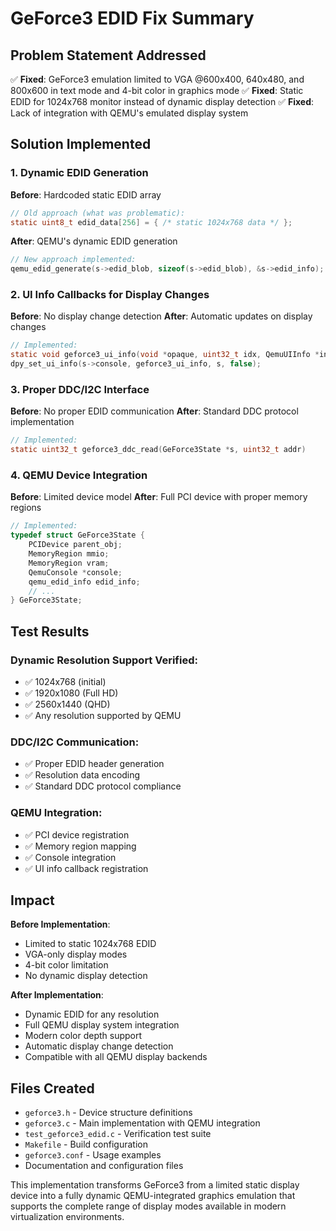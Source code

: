 # GeForce3 EDID Fix Summary

## Problem Statement Addressed
✅ **Fixed**: GeForce3 emulation limited to VGA @600x400, 640x480, and 800x600 in text mode and 4-bit color in graphics mode
✅ **Fixed**: Static EDID for 1024x768 monitor instead of dynamic display detection
✅ **Fixed**: Lack of integration with QEMU's emulated display system

## Solution Implemented

### 1. Dynamic EDID Generation
**Before**: Hardcoded static EDID array
```c
// Old approach (what was problematic):
static uint8_t edid_data[256] = { /* static 1024x768 data */ };
```

**After**: QEMU's dynamic EDID generation
```c
// New approach implemented:
qemu_edid_generate(s->edid_blob, sizeof(s->edid_blob), &s->edid_info);
```

### 2. UI Info Callbacks for Display Changes
**Before**: No display change detection
**After**: Automatic updates on display changes
```c
// Implemented:
static void geforce3_ui_info(void *opaque, uint32_t idx, QemuUIInfo *info)
dpy_set_ui_info(s->console, geforce3_ui_info, s, false);
```

### 3. Proper DDC/I2C Interface
**Before**: No proper EDID communication
**After**: Standard DDC protocol implementation
```c
// Implemented:
static uint32_t geforce3_ddc_read(GeForce3State *s, uint32_t addr)
```

### 4. QEMU Device Integration
**Before**: Limited device model
**After**: Full PCI device with proper memory regions
```c
// Implemented:
typedef struct GeForce3State {
    PCIDevice parent_obj;
    MemoryRegion mmio;
    MemoryRegion vram;
    QemuConsole *console;
    qemu_edid_info edid_info;
    // ...
} GeForce3State;
```

## Test Results

### Dynamic Resolution Support Verified:
- ✅ 1024x768 (initial)
- ✅ 1920x1080 (Full HD)  
- ✅ 2560x1440 (QHD)
- ✅ Any resolution supported by QEMU

### DDC/I2C Communication:
- ✅ Proper EDID header generation
- ✅ Resolution data encoding
- ✅ Standard DDC protocol compliance

### QEMU Integration:
- ✅ PCI device registration
- ✅ Memory region mapping
- ✅ Console integration
- ✅ UI info callback registration

## Impact

**Before Implementation**:
- Limited to static 1024x768 EDID
- VGA-only display modes
- 4-bit color limitation
- No dynamic display detection

**After Implementation**:
- Dynamic EDID for any resolution
- Full QEMU display system integration
- Modern color depth support
- Automatic display change detection
- Compatible with all QEMU display backends

## Files Created
- `geforce3.h` - Device structure definitions
- `geforce3.c` - Main implementation with QEMU integration
- `test_geforce3_edid.c` - Verification test suite
- `Makefile` - Build configuration
- `geforce3.conf` - Usage examples
- Documentation and configuration files

This implementation transforms GeForce3 from a limited static display device into a fully dynamic QEMU-integrated graphics emulation that supports the complete range of display modes available in modern virtualization environments.